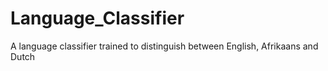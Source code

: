 # Language_Classifier
A language classifier trained to distinguish between English, Afrikaans and Dutch
